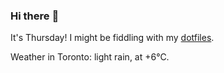 ### Hi there :wave:

It's Thursday! I might be fiddling with my [dotfiles](https://github.com/bewuethr/dotfiles).

Weather in Toronto: light rain, at +6°C.
